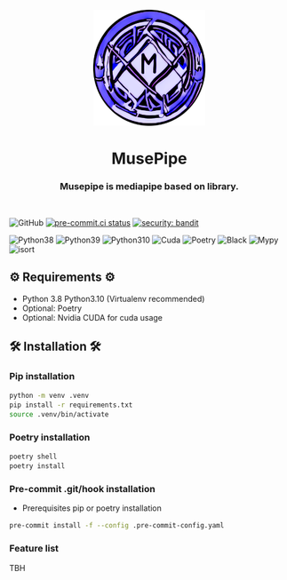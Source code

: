 <p align="center">
  <img style="width:40%;" src="logo/musepipelogo.png" />
</p>

<h1 align="center">MusePipe</h1>

<h3 align="center">Musepipe is mediapipe based on library.</h3>
<br>

![GitHub](https://img.shields.io/github/license/onuralpszr/musepipe?color=green)
[![pre-commit.ci status](https://results.pre-commit.ci/badge/github/onuralpszr/musepipe/main.svg)](https://results.pre-commit.ci/latest/github/onuralpszr/musepipe/main)
[![security: bandit](https://img.shields.io/badge/security-bandit-yellow.svg)](https://github.com/PyCQA/bandit)


<p>
  <img alt="Python38" src="https://img.shields.io/badge/Python-3.8-3776AB.svg?logo=Python&logoColor=white"/>
  <img alt="Python39" src="https://img.shields.io/badge/Python-3.9-3776AB.svg?logo=Python&logoColor=white"/>
  <img alt="Python310" src="https://img.shields.io/badge/Python-3.10-3776AB.svg?logo=Python&logoColor=white"/>
  <img alt="Cuda" src="https://img.shields.io/badge/Cuda-Enabled-76B900.svg?logo=Nvidia&logoColor=white"/>
  <img alt="Poetry" src="https://img.shields.io/badge/Poetry-60A5FA.svg?logo=Poetry&logoColor=white"/>
  <img alt="Black" src="https://img.shields.io/badge/code%20style-black-black"/>
  <img alt="Mypy" src="https://img.shields.io/badge/mypy-checked-blue"/>
  <img alt="isort" src="https://img.shields.io/badge/isort-checked-yellow"/>
</p>

## ⚙️ Requirements ⚙️

* Python 3.8  Python3.10 (Virtualenv recommended)
* Optional: Poetry
* Optional: Nvidia CUDA for cuda usage

## 🛠️ Installation 🛠️

### Pip installation

```bash
python -m venv .venv
pip install -r requirements.txt
source .venv/bin/activate
```

### Poetry installation

```bash
poetry shell
poetry install
```

### Pre-commit .git/hook installation

* Prerequisites pip or poetry installation

```bash
pre-commit install -f --config .pre-commit-config.yaml
```

### Feature list
TBH
